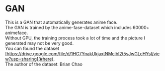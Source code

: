# GAN
This is a GAN that automatically generates anime face.  
The GAN is trained by the anime-fase-dataset which includes 60000+ animeface.  
Without GPU, the training process took a lot of time and the picture I generated may not be very good.  
You can found the dataset [https://drive.google.com/file/d/1HG7YnakUkjaxtNMclbl2t5sJwGLcHYsI/view?usp=sharing](#here).  
The author of the dataset: Brian Chao
